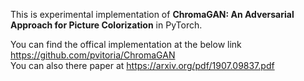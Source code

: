 
This is experimental implementation of **ChromaGAN: An Adversarial Approach for Picture Colorization** in PyTorch.  

You can find the offical implementation at the below link https://github.com/pvitoria/ChromaGAN  
You can also there paper at https://arxiv.org/pdf/1907.09837.pdf  
